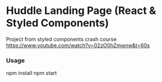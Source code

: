 # Huddle Landing Page (React & Styled Components)
Project from styled components crash course https://www.youtube.com/watch?v=02zO0hZmwnw&t=60s

### Usage
npm install
npm start
